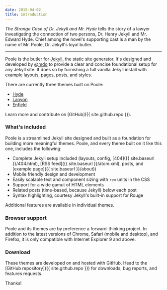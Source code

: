 ```yaml
---
date: 2015-04-02
title: Introduction
---
```


*The Strange Case of Dr. Jekyll and Mr. Hyde* tells the story of a lawyer investigating the connection of two persons, Dr. Henry Jekyll and Mr. Edward Hyde. Chief among the novel's supporting cast is a man by the name of Mr. Poole, Dr. Jekyll's loyal butler.

-----

Poole is the butler for [Jekyll](http://jekyllrb.com), the static site generator. It's designed and developed by [@mdo](https://twitter.com/mdo) to provide a clear and concise foundational setup for any Jekyll site. It does so by furnishing a full vanilla Jekyll install with example layouts, pages, posts, and styles.

There are currently three themes built on Poole:

* [Hyde](http://hyde.getpoole.com)
* [Lanyon](http://lanyon.getpoole.com)
* [Enfield](http://enfield.getpoole.com)

Learn more and contribute on [GitHub]({{ site.github.repo }}).

### What's included

Poole is a streamlined Jekyll site designed and built as a foundation for building more meaningful themes. Poole, and every theme built on it like this one, includes the following:

* Complete Jekyll setup included (layouts, config, [404]({{ site.baseurl }}/404.html), [RSS feed]({{ site.baseurl }}/atom.xml), posts, and [example page]({{ site.baseurl }}/about))
* Mobile friendly design and development
* Easily scalable text and component sizing with `rem` units in the CSS
* Support for a wide gamut of HTML elements
* Related posts (time-based, because Jekyll) below each post
* Syntax highlighting, courtesy Jekyll's built-in support for Rouge

Additional features are available in individual themes.

### Browser support

Poole and its themes are by preference a forward-thinking project. In addition to the latest versions of Chrome, Safari (mobile and desktop), and Firefox, it is only compatible with Internet Explorer 9 and above.

### Download

These themes are developed on and hosted with GitHub. Head to the [GitHub repository]({{ site.github.repo }}) for downloads, bug reports, and features requests.

Thanks!
